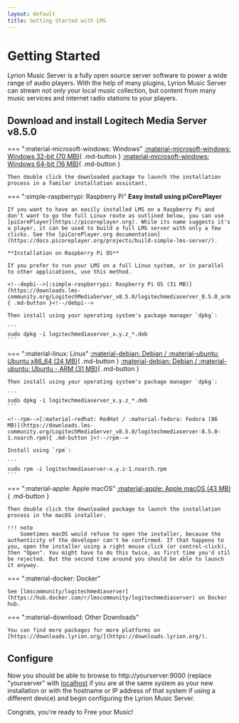 ```yaml
---
layout: default
title: Getting Started with LMS
---
```


# Getting Started

Lyrion Music Server is a fully open source server software to power a wide range of audio players. With the help of many plugins, Lyrion Music Server can stream not only your local music collection, but content from many music services and internet radio stations to your players.

<!--
    Please edit below section carefully: anything between the special comment tags will be replaced automatically
    with the latest information from the repository files. Removing the comment tags will break the auto updating.
    Changes within them will be overwritten.

    If you'd like to apply a change, update the plugin's repository file
    (https://github.com/LMS-Community/lms-server-repository) instead.
-->

## Download and install Logitech Media Server v<!--version-->8.5.0<!--/version-->

=== ":material-microsoft-windows: Windows"
    <!--win-->[:material-microsoft-windows: Windows 32-bit (70 MB)](https://downloads.lms-community.org/LogitechMediaServer_v8.5.0/LogitechMediaServer-8.5.0.exe){ .md-button } [:material-microsoft-windows: Windows 64-bit (16 MB)](https://downloads.lms-community.org/LogitechMediaServer_v8.5.0/LogitechMediaServer-8.5.0-win64.exe){ .md-button }<!--/win-->

    Then double click the downloaded package to launch the installation process in a familar installation assistant.


=== ":simple-raspberrypi: Raspberry Pi"
    **Easy install using piCorePlayer**

    If you want to have an easily installed LMS on a Raspberry Pi and don't want to go the full Linux route as outlined below, you can use [piCorePlayer](https://picoreplayer.org). While its name suggests it's a player, it can be used to build a full LMS server with only a few clicks. See the [piCorePlayer.org documentation](https://docs.picoreplayer.org/projects/build-simple-lms-server/).

    **Installation on Raspberry Pi OS**

    If you prefer to run your LMS on a full Linux system, or in parallel to other applications, use this method.

    <!--depbi-->[:simple-raspberrypi: Raspberry Pi OS (31 MB)](https://downloads.lms-community.org/LogitechMediaServer_v8.5.0/logitechmediaserver_8.5.0_arm.deb){ .md-button }<!--/debpi-->

    Then install using your operating system's package manager `dpkg`:

    ```
    sudo dpkg -i logitechmediaserver_x.y.z_*.deb
    ```


=== ":material-linux: Linux"
    <!--deb-->[:material-debian: Debian / :material-ubuntu: Ubuntu x86_64 (24 MB)](https://downloads.lms-community.org/LogitechMediaServer_v8.5.0/logitechmediaserver_8.5.0_amd64.deb){ .md-button } [:material-debian: Debian / :material-ubuntu: Ubuntu - ARM (31 MB)](https://downloads.lms-community.org/LogitechMediaServer_v8.5.0/logitechmediaserver_8.5.0_arm.deb){ .md-button }<!--/deb-->

    Then install using your operating system's package manager `dpkg`:

    ```
    sudo dpkg -i logitechmediaserver_x.y.z_*.deb
    ```

    <!--rpm-->[:material-redhat: RedHat / :material-fedora: Fedora (86 MB)](https://downloads.lms-community.org/LogitechMediaServer_v8.5.0/logitechmediaserver-8.5.0-1.noarch.rpm){ .md-button }<!--/rpm-->

    Install using `rpm`:

    ```
    sudo rpm -i logitechmediaserver-x.y.z-1.noarch.rpm
    ```


=== ":material-apple: Apple macOS"
    <!--mac-->[:material-apple: Apple macOS (43 MB)](https://downloads.lms-community.org/LogitechMediaServer_v8.5.0/LogitechMediaServer-8.5.0.pkg){ .md-button }<!--/mac-->

    Then double click the downloaded package to launch the installation process in the macOS installer.

    !!! note
        Sometimes macOS would refuse to open the installer, because the authenticity of the developer can't be confirmed. If that happens to you, open the installer using a right mouse click (or control-click), then "Open". You might have to do this twice, as first time you'd stil be rejected. But the second time around you should be able to launch it anyway.


=== ":material-docker: Docker"

    See [lmscommunity/logitechmediaserver](https://hub.docker.com/r/lmscommunity/logitechmediaserver) on Docker hub.


=== ":material-download: Other Downloads"

    You can find more packages for more platforms on [https://downloads.lyrion.org/](https://downloads.lyrion.org/).


## Configure

Now you should be able to browse to http://yourserver:9000 (replace "yourserver" with [localhost](http://localhost:9000) if you are at the same system as your new installation or with the hostname or IP address of that system if using a different device) and begin configuring the Lyrion Music Server.

Congrats, you're ready to Free your Music!
